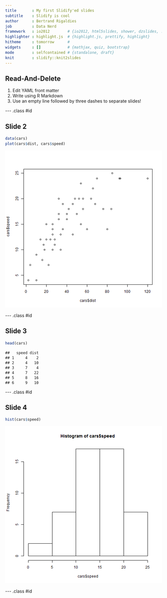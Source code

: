 ```yaml
---
title       : My first Slidify'ed slides
subtitle    : Slidify is cool
author      : Bertrand Rigaldies
job         : Data Nerd
framework   : io2012        # {io2012, html5slides, shower, dzslides, ...}
highlighter : highlight.js  # {highlight.js, prettify, highlight}
hitheme     : tomorrow      # 
widgets     : []            # {mathjax, quiz, bootstrap}
mode        : selfcontained # {standalone, draft}
knit        : slidify::knit2slides
---
```


## Read-And-Delete

1. Edit YAML front matter
2. Write using R Markdown
3. Use an empty line followed by three dashes to separate slides!

--- .class #id 

## Slide 2


```r
data(cars)
plot(cars$dist, cars$speed)
```

![plot of chunk unnamed-chunk-1](assets/fig/unnamed-chunk-1-1.png)

--- .class #id 

## Slide 3


```r
head(cars)
```

```
##   speed dist
## 1     4    2
## 2     4   10
## 3     7    4
## 4     7   22
## 5     8   16
## 6     9   10
```

--- .class #id 

## Slide 4


```r
hist(cars$speed)
```

![plot of chunk unnamed-chunk-3](assets/fig/unnamed-chunk-3-1.png)

--- .class #id 
